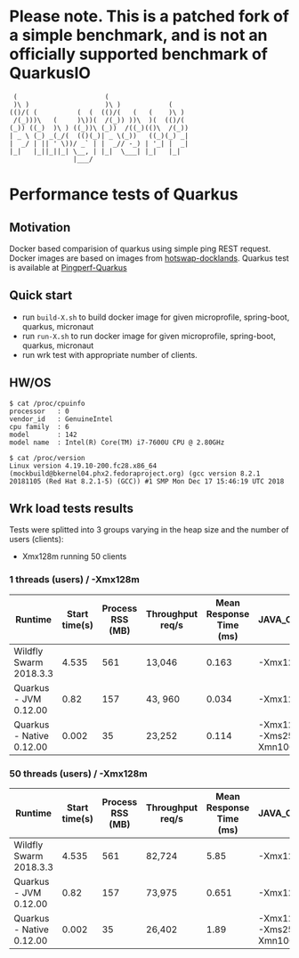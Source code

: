 # Please note.  This is a patched fork of a simple benchmark, and is not an officially supported benchmark of QuarkusIO

     (                      (
     )\ )                   )\ )            (
    (()/( (          (  (  (()/(   (   (    )\ )
     /(_)))\   (     )\))(  /(_)) ))\  )(  (()/(
    (_)) ((_)  )\ ) ((_))\ (_))  /((_)(()\  /(_))
    | _ \ (_) _(_/(  (()(_)| _ \(_))   ((_)(_) _|
    |  _/ | || ' \))/ _` | |  _// -_) | '_| |  _|
    |_|   |_||_||_| \__, | |_|  \___| |_|   |_|
                    |___/

# Performance tests of Quarkus

## Motivation

Docker based comparision of quarkus using simple ping REST request. Docker images are based
on images from [hotswap-docklands](https://github.com/HotswapProjects/hotswap-docklands). Quarkus test is available
at [Pingperf-Quarkus](https://github.com/HotswapProjects/pingperf-quarkus)

## Quick start

* run `build-X.sh` to build docker image for given microprofile, spring-boot, quarkus, micronaut
* run `run-X.sh` to run docker image for given microprofile, spring-boot, quarkus, micronaut
* run wrk test with appropriate number of clients.

## HW/OS
```
$ cat /proc/cpuinfo
processor	: 0
vendor_id	: GenuineIntel
cpu family	: 6
model		: 142
model name	: Intel(R) Core(TM) i7-7600U CPU @ 2.80GHz

$ cat /proc/version 
Linux version 4.19.10-200.fc28.x86_64 (mockbuild@bkernel04.phx2.fedoraproject.org) (gcc version 8.2.1 20181105 (Red Hat 8.2.1-5) (GCC)) #1 SMP Mon Dec 17 15:46:19 UTC 2018
```

## Wrk load tests results

Tests were splitted into 3 groups varying in the heap size and the number of users (clients):

- Xmx128m running 50 clients

### 1 threads (users) / -Xmx128m

|Runtime|Start time(s)|Process RSS (MB)|Throughput req/s|Mean Response Time (ms)|JAVA_OPTS|
|------------|-------------|----------------|----------------|-----------------------|---------|
|Wildfly Swarm 2018.3.3|4.535|561|13,046|0.163|-Xmx128m|
|Quarkus - JVM 0.12.00|0.82|157|43, 960|0.034|-Xmx128m|
|Quarkus - Native 0.12.00|0.002|35|23,252|0.114|-Xmx128m -Xms25m -Xmn100m|

### 50 threads (users) / -Xmx128m

|Runtime|Start time(s)|Process RSS (MB)|Throughput req/s|Mean Response Time (ms)|JAVA_OPTS|
|------------|-------------|----------------|----------------|-----------------------|---------|
|Wildfly Swarm 2018.3.3|4.535|561|82,724|5.85|-Xmx128m|
|Quarkus - JVM 0.12.00|0.82|157|73,975|0.651|-Xmx128m|
|Quarkus - Native 0.12.00|0.002|35|26,402|1.89|-Xmx128m -Xms25m -Xmn100m|

